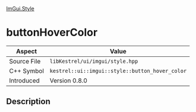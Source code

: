 [ImGui.Style](index)
# buttonHoverColor
| Aspect | Value |
| --- | --- |
| Source File | `libKestrel/ui/imgui/style.hpp` |
| C++ Symbol | `kestrel::ui::imgui::style::button_hover_color` |
| Introduced | Version 0.8.0 |
## Description

